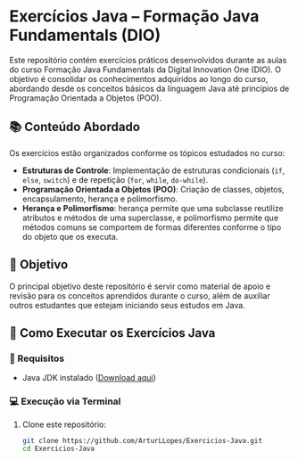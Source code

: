 # Exercícios Java – Formação Java Fundamentals (DIO)

Este repositório contém exercícios práticos desenvolvidos durante as aulas do curso Formação Java Fundamentals da Digital Innovation One (DIO). O objetivo é consolidar os conhecimentos adquiridos ao longo do curso, abordando desde os conceitos básicos da linguagem Java até princípios de Programação Orientada a Objetos (POO).

## 📚 Conteúdo Abordado

Os exercícios estão organizados conforme os tópicos estudados no curso:

- **Estruturas de Controle**: Implementação de estruturas condicionais (`if`, `else`, `switch`) e de repetição (`for`, `while`, `do-while`).
- **Programação Orientada a Objetos (POO)**: Criação de classes, objetos, encapsulamento, herança e polimorfismo.
- **Herança e Polimorfismo**: herança permite que uma subclasse reutilize atributos e métodos de uma superclasse, e polimorfismo permite que métodos comuns se comportem de formas diferentes conforme o tipo do objeto que os executa.


## 🎯 Objetivo
O principal objetivo deste repositório é servir como material de apoio e revisão para os conceitos aprendidos durante o curso, além de auxiliar outros estudantes que estejam iniciando seus estudos em Java.


## 🚀 Como Executar os Exercícios Java

### 🔧 Requisitos
- Java JDK instalado ([Download aqui](https://www.oracle.com/java/technologies/javase-downloads.html))

### 💻 Execução via Terminal

1. Clone este repositório:
   ```bash
   git clone https://github.com/ArturLLopes/Exercicios-Java.git
   cd Exercicios-Java

